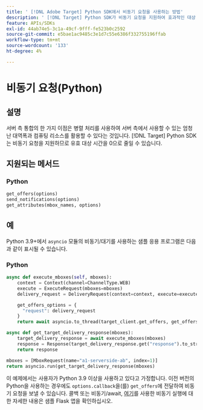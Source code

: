 ```yaml
---
title: ' [!DNL Adobe Target] Python SDK에서 비동기 요청을 사용하는 방법'
description: ' [!DNL Target] Python SDK가 비동기 요청을 지원하여 효과적인 대상 시간을 0으로 줄이는 방법에 대해 알아봅니다.'
feature: APIs/SDKs
exl-id: 44ab74e5-3c1a-49cf-9fff-fe523b0c2592
source-git-commit: e5bae1ac9485c3e1d7c55e6386f332755196ffab
workflow-type: tm+mt
source-wordcount: '133'
ht-degree: 4%

---
```


# 비동기 요청(Python)

## 설명

서버 측 통합의 한 가지 이점은 병렬 처리를 사용하여 서버 측에서 사용할 수 있는 엄청난 대역폭과 컴퓨팅 리소스를 활용할 수 있다는 것입니다. [!DNL Target] Python SDK는 비동기 요청을 지원하므로 유효 대상 시간을 0으로 줄일 수 있습니다.

## 지원되는 메서드

### Python

```python {line-numbers="true"}
get_offers(options)
send_notifications(options)
get_attributes(mbox_names, options)
```

## 예

Python 3.9+에서 `asyncio` 모듈의 비동기/대기를 사용하는 샘플 응용 프로그램은 다음과 같이 표시될 수 있습니다.

### Python

```python {line-numbers="true"}
async def execute_mboxes(self, mboxes):
    context = Context(channel=ChannelType.WEB)
    execute = ExecuteRequest(mboxes=mboxes)
    delivery_request = DeliveryRequest(context=context, execute=execute)

    get_offers_options = {
      "request": delivery_request
    }
    return await asyncio.to_thread(target_client.get_offers, get_offers_options)

async def get_target_delivery_response(mboxes):
    target_delivery_response = await execute_mboxes(mboxes)
    response = Response(target_delivery_response.get("response").to_str(), status=200, mimetype='application/json')
    return response

mboxes = [MboxRequest(name="a1-serverside-ab", index=1)]
return asyncio.run(get_target_delivery_response(mboxes)
```

이 예제에서는 사용자가 Python 3.9 이상을 사용하고 있다고 가정합니다. 이전 버전의 Python을 사용하는 경우에도 `options.callback`을(를) `get_offers`에 전달하여 비동기 요청을 보낼 수 있습니다. 콜백 또는 비동기/await, [여기](https://github.com/adobe/target-python-sdk/blob/main/samples/app.py)를 사용한 비동기 실행에 대한 자세한 내용은 샘플 Flask 앱을 확인하십시오.
